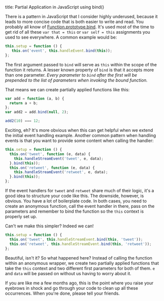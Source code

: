 title: Partial Application in JavaScript using bind()

There is a pattern in JavaScript that I consider highly underused, because it leads to more concise code that is both easier to write and read. You probably all know of [Function.prototype.bind](https://developer.mozilla.org/en-US/docs/Web/JavaScript/Reference/Global_Objects/Function/bind). It's used most of the time to get rid of all these `var that = this` or `var self = this` assignments you used to see everywhere. A common example would be:

```javascript
this.setup = function () {
   this.on('event', this.handleEvent.bind(this));
};
```

The first argument passed to `bind` will serve as `this` within the scope of the function it returns. A lesser known property of `bind` is that it accepts more than one parameter. *Every parameter to `bind` after the first will be prepended to the list of parameters when invoking the bound function.*

That means we can create partially applied functions like this:

```javascript
var add = function (a, b) {
  return a + b;
};
var add2 = add.bind(null, 2);

add2(10) === 12;
```

Exciting, eh? It's more obvious when this can get helpful when we extend the initial event handling example. Another common pattern when handling events is that you want to provide some content when calling the handler:

```javascript
this.setup = function () {
  this.on('tweet', function (e, data) {
    this.handleStreamEvent('tweet', e, data);
  }.bind(this));
  this.on('retweet', function (e, data) {
    this.handleStreamEvent('retweet', e, data);
  }.bind(this));
};
```

If the event handlers for `tweet` and `retweet` share much of their logic, it's a good idea to structure your code like this. The downside, however, is obvious. You have a lot of boilerplate code. In both cases, you need to create an anonymous function, call the event handler in there, pass on the parameters and remember to bind the function so the `this` context is properly set up.

Can't we make this simpler? Indeed we can!

```javascript
this.setup = function () {
  this.on('tweet', this.handleStreamEvent.bind(this, 'tweet'));
  this.on('retweet', this.handleStreamEvent.bind(this, 'retweet'));
};
```

Beautiful, isn't it? So what happened here? Instead of calling the function within an anonymous wrapper, we create two partially applied functions that take the `this` context and two different first parameters for both of them. `e` and `data` will be passed on without us having to worry about it.

If you are like me a few months ago, this is the point where you raise your eyebrows in shock and go through your code to clean up all these occurrences. When you're done, please tell your friends.
